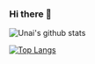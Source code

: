 ### Hi there 👋

<!--
**usainzg/usainzg** is a ✨ _special_ ✨ repository because its `README.md` (this file) appears on your GitHub profile.

Here are some ideas to get you started:

- 🔭 I’m currently working on ...
- 🌱 I’m currently learning ...
- 👯 I’m looking to collaborate on ...
- 🤔 I’m looking for help with ...
- 💬 Ask me about ...
- 📫 How to reach me: ...
- 😄 Pronouns: ...
- ⚡ Fun fact: ...
-->

![Unai's github stats](https://github-readme-stats.vercel.app/api?username=usainzg&show_icons=true)

[![Top Langs](https://github-readme-stats.vercel.app/api/top-langs/?username=usainzg&layout=compact&theme=dracula)](https://github.com/anuraghazra/github-readme-stats)

